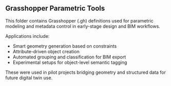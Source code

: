 ## Grasshopper Parametric Tools

This folder contains Grasshopper (.gh) definitions used for parametric modeling and metadata control in early-stage design and BIM workflows.

Applications include:
- Smart geometry generation based on constraints
- Attribute-driven object creation
- Automated grouping and classification for BIM export
- Experimental setups for object-level semantic tagging

These were used in pilot projects bridging geometry and structured data for future digital twin use.
